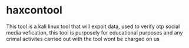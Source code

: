 # haxcontool
This tool is a kali linux tool that will expoit data, used to verify otp social media vefication, this tool is purposely for educational purposes and any crimal activites carried out with the tool wont be charged on us
